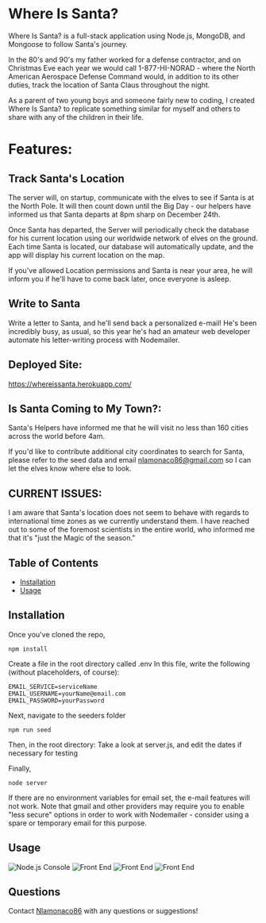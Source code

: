 # Where Is Santa?

Where Is Santa? is a full-stack application using Node.js, MongoDB, and Mongoose to follow Santa's journey.

In the 80's and 90's my father worked for a defense contractor, and on Christmas Eve each year we would call 1-877-HI-NORAD - where the North American Aerospace Defense Command would, in addition to its other duties, track the location of Santa Claus throughout the night.

As a parent of two young boys and someone fairly new to coding, I created Where Is Santa? to replicate something similar for myself and others to share with any of the children in their life. 

# Features:

## Track Santa's Location

The server will, on startup, communicate with the elves to see if Santa is at the North Pole. It will then count down until the Big Day - our helpers have informed us that Santa departs at 8pm sharp on December 24th. 

Once Santa has departed, the Server will periodically check the database for his current location using our worldwide network of elves on the ground. Each time Santa is located, our database will automatically update, and the app will display his current location on the map. 

If you've allowed Location permissions and Santa is near your area, he will inform you if he'll have to come back later, once everyone is asleep. 

## Write to Santa

Write a letter to Santa, and he'll send back a personalized e-mail! He's been incredibly busy, as usual, so this year he's had an amateur web developer automate his letter-writing process with Nodemailer. 

## Deployed Site: 
https://whereissanta.herokuapp.com/ 

## Is Santa Coming to My Town?: 
Santa's Helpers have informed me that he will visit no less than 160 cities across the world before 4am. 

If you'd like to contribute additional city coordinates to search for Santa, please refer to the seed data and email nlamonaco86@gmail.com so I can let the elves know where else to look. 

## CURRENT ISSUES:
I am aware that Santa's location does not seem to behave with regards to international time zones as we currently understand them. I have reached out to some of the foremost scientists in the entire world, who informed me that it's "just the Magic of the season."

## Table of Contents

* [Installation](#installation)
* [Usage](#usage)

## Installation

Once you've cloned the repo,

```
npm install
```

Create a file in the root directory called .env
In this file, write the following (without placeholders, of course):
```
EMAIL_SERVICE=serviceName
EMAIL_USERNAME=yourName@email.com
EMAIL_PASSWORD=yourPassword
```

Next, navigate to the seeders folder
```
npm run seed
```

Then, in the root directory:
Take a look at server.js, and edit the dates if necessary for testing

Finally, 

```
node server
```

If there are no environment variables for email set, the e-mail features will not work. Note that gmail and other providers may require you to enable "less secure" options in order to work with Nodemailer - consider using a spare or temporary email for this purpose. 

## Usage
![Node.js Console](./public/assets/screenshot.png)
![Front End](./public/assets/ss1.png)
![Front End](./public/assets/ss2.png)
![Front End](./public/assets/ss3.png)

## Questions

Contact [Nlamonaco86](mailto:nlamonaco86@gmail.com) with any questions or suggestions!
